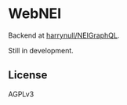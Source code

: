 # WebNEI

Backend at [harrynull/NEIGraphQL](https://github.com/harrynull/NEIGraphQL).

Still in development.

## License
AGPLv3
